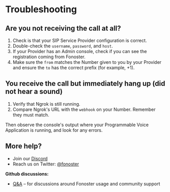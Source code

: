 # Troubleshooting

## Are you not receiving the call at all?

1. Check is that your SIP Service Provider configuration is correct. 
2. Double-check the `username`, `password`, and `host`. 
3. If your Provider has an Admin console, check if you can see the registration coming from Fonoster.
4. Make sure the `from` matches the Number given to you by your Provider and ensure the `to` has the correct prefix (for example, +1).

## You receive the call but immediately hang up (did not hear a sound)

1. Verify that Ngrok is still running. 
2. Compare Ngrok's URL with the `webhook` on your Number. Remember they must match.

Then observe the console's output where your Programmable Voice Application is running, and look for any errors.

## More help? 

- Join our [Discord](https://discord.gg/4QWgSz4hTC)
- Reach us on Twitter: [@fonoster](https://twitter.com/fonoster)

**Github discussions:**

- [Q&A](https://github.com/fonoster/fonoster/discussions/categories/q-a) – for discussions around Fonoster usage and community support


